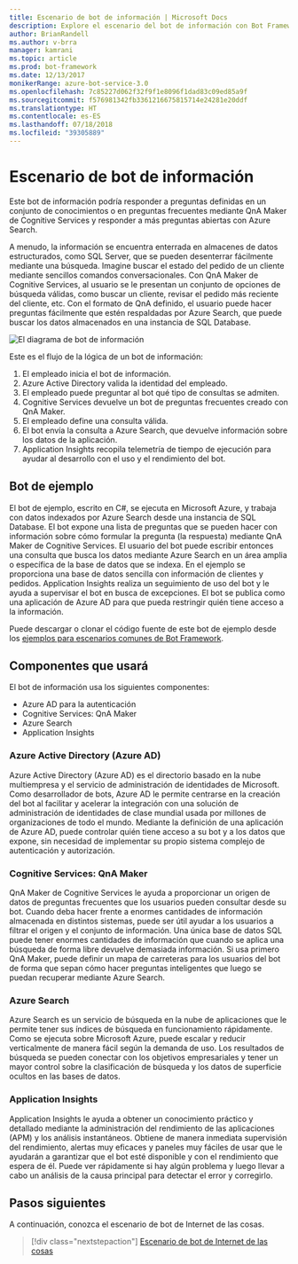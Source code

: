```yaml
---
title: Escenario de bot de información | Microsoft Docs
description: Explore el escenario del bot de información con Bot Framework.
author: BrianRandell
ms.author: v-brra
manager: kamrani
ms.topic: article
ms.prod: bot-framework
ms.date: 12/13/2017
monikerRange: azure-bot-service-3.0
ms.openlocfilehash: 7c85227d062f32f9f1e8096f1dad83c09ed85a9f
ms.sourcegitcommit: f576981342fb3361216675815714e24281e20ddf
ms.translationtype: HT
ms.contentlocale: es-ES
ms.lasthandoff: 07/18/2018
ms.locfileid: "39305889"
---
```

# <a name="information-bot-scenario"></a>Escenario de bot de información
Este bot de información podría responder a preguntas definidas en un conjunto de conocimientos o en preguntas frecuentes mediante QnA Maker de Cognitive Services y responder a más preguntas abiertas con Azure Search.

A menudo, la información se encuentra enterrada en almacenes de datos estructurados, como SQL Server, que se pueden desenterrar fácilmente mediante una búsqueda. Imagine buscar el estado del pedido de un cliente mediante sencillos comandos conversacionales. Con QnA Maker de Cognitive Services, al usuario se le presentan un conjunto de opciones de búsqueda válidas, como buscar un cliente, revisar el pedido más reciente del cliente, etc. Con el formato de QnA definido, el usuario puede hacer preguntas fácilmente que estén respaldadas por Azure Search, que puede buscar los datos almacenados en una instancia de SQL Database.

![El diagrama de bot de información](~/media/scenarios/bot-service-scenario-informational-bot.png)

Este es el flujo de la lógica de un bot de información:

1. El empleado inicia el bot de información.
2. Azure Active Directory valida la identidad del empleado.
3. El empleado puede preguntar al bot qué tipo de consultas se admiten.
4. Cognitive Services devuelve un bot de preguntas frecuentes creado con QnA Maker.
5. El empleado define una consulta válida.
6. El bot envía la consulta a Azure Search, que devuelve información sobre los datos de la aplicación.
7. Application Insights recopila telemetría de tiempo de ejecución para ayudar al desarrollo con el uso y el rendimiento del bot.

## <a name="sample-bot"></a>Bot de ejemplo
El bot de ejemplo, escrito en C#, se ejecuta en Microsoft Azure, y trabaja con datos indexados por Azure Search desde una instancia de SQL Database. El bot expone una lista de preguntas que se pueden hacer con información sobre cómo formular la pregunta (la respuesta) mediante QnA Maker de Cognitive Services. El usuario del bot puede escribir entonces una consulta que busca los datos mediante Azure Search en un área amplia o específica de la base de datos que se indexa. En el ejemplo se proporciona una base de datos sencilla con información de clientes y pedidos. Application Insights realiza un seguimiento de uso del bot y le ayuda a supervisar el bot en busca de excepciones. El bot se publica como una aplicación de Azure AD para que pueda restringir quién tiene acceso a la información.

Puede descargar o clonar el código fuente de este bot de ejemplo desde los [ejemplos para escenarios comunes de Bot Framework](https://aka.ms/bot/scenarios).

## <a name="components-youll-use"></a>Componentes que usará
El bot de información usa los siguientes componentes:
-   Azure AD para la autenticación
-   Cognitive Services: QnA Maker
-   Azure Search
-   Application Insights

### <a name="azure-active-directory-azure-ad"></a>Azure Active Directory (Azure AD)
Azure Active Directory (Azure AD) es el directorio basado en la nube multiempresa y el servicio de administración de identidades de Microsoft. Como desarrollador de bots, Azure AD le permite centrarse en la creación del bot al facilitar y acelerar la integración con una solución de administración de identidades de clase mundial usada por millones de organizaciones de todo el mundo. Mediante la definición de una aplicación de Azure AD, puede controlar quién tiene acceso a su bot y a los datos que expone, sin necesidad de implementar su propio sistema complejo de autenticación y autorización.

### <a name="cognitive-services-qna-maker"></a>Cognitive Services: QnA Maker
QnA Maker de Cognitive Services le ayuda a proporcionar un origen de datos de preguntas frecuentes que los usuarios pueden consultar desde su bot. Cuando deba hacer frente a enormes cantidades de información almacenada en distintos sistemas, puede ser útil ayudar a los usuarios a filtrar el origen y el conjunto de información. Una única base de datos SQL puede tener enormes cantidades de información que cuando se aplica una búsqueda de forma libre devuelve demasiada información. Si usa primero QnA Maker, puede definir un mapa de carreteras para los usuarios del bot de forma que sepan cómo hacer preguntas inteligentes que luego se puedan recuperar mediante Azure Search.

### <a name="azure-search"></a>Azure Search
Azure Search es un servicio de búsqueda en la nube de aplicaciones que le permite tener sus índices de búsqueda en funcionamiento rápidamente. Como se ejecuta sobre Microsoft Azure, puede escalar y reducir verticalmente de manera fácil según la demanda de uso. Los resultados de búsqueda se pueden conectar con los objetivos empresariales y tener un mayor control sobre la clasificación de búsqueda y los datos de superficie ocultos en las bases de datos.

### <a name="application-insights"></a>Application Insights
Application Insights le ayuda a obtener un conocimiento práctico y detallado mediante la administración del rendimiento de las aplicaciones (APM) y los análisis instantáneos. Obtiene de manera inmediata supervisión del rendimiento, alertas muy eficaces y paneles muy fáciles de usar que le ayudarán a garantizar que el bot esté disponible y con el rendimiento que espera de él. Puede ver rápidamente si hay algún problema y luego llevar a cabo un análisis de la causa principal para detectar el error y corregirlo.

## <a name="next-steps"></a>Pasos siguientes
A continuación, conozca el escenario de bot de Internet de las cosas.

> [!div class="nextstepaction"]
> [Escenario de bot de Internet de las cosas](bot-service-scenario-internet-things.md)
